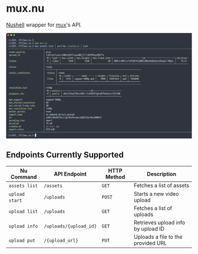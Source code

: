 # mux.nu

[Nushell](https://www.nushell.sh/) wrapper for
[mux](https://docs.mux.com/api-reference)'s API.

![Screenshot](./screenshot.png)

## Endpoints Currently Supported

| Nu Command     | API Endpoint           | HTTP Method | Description                        |
| -------------- | ---------------------- | ----------- | ---------------------------------- |
| `assets list`  | `/assets`              | `GET`       | Fetches a list of assets           |
| `upload start` | `/uploads`             | `POST`      | Starts a new video upload          |
| `upload list`  | `/uploads`             | `GET`       | Fetches a list of uploads          |
| `upload info`  | `/uploads/{upload_id}` | `GET`       | Retrieves upload info by upload ID |
| `upload put`   | `/{upload_url}`        | `PUT`       | Uploads a file to the provided URL |
